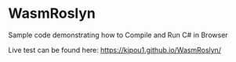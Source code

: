 # WasmRoslyn

Sample code demonstrating how to Compile and Run C# in Browser

Live test can be found here: https://kjpou1.github.io/WasmRoslyn/


